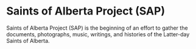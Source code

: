 # Saints of Alberta Project (SAP)

Saints of Alberta Project (SAP) is the beginning of an effort to gather the documents, photographs, music, writings, and histories of the Latter-day Saints of Alberta.
